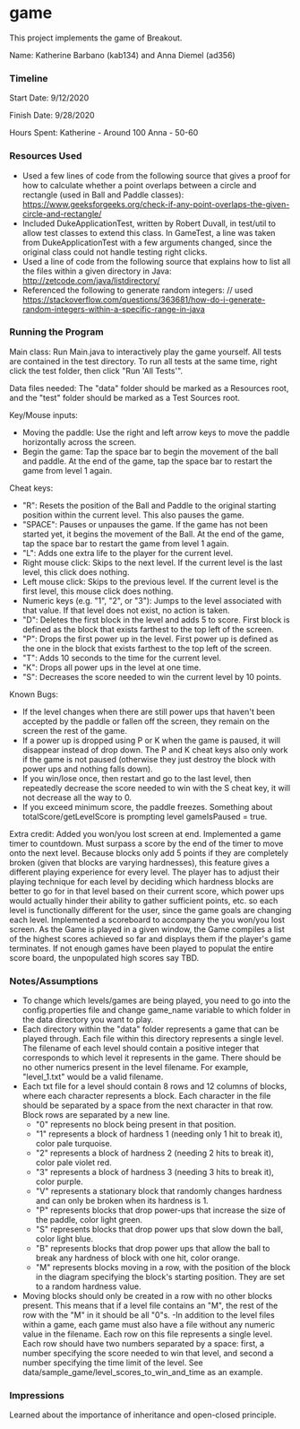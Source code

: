 game
====

This project implements the game of Breakout.

Name: Katherine Barbano (kab134) and Anna Diemel (ad356)

### Timeline

Start Date: 9/12/2020

Finish Date: 9/28/2020

Hours Spent: Katherine - Around 100
             Anna - 50-60

### Resources Used
- Used a few lines of code from the following source that gives a proof
for how to calculate whether a point overlaps between a circle and rectangle
(used in Ball and Paddle classes):
https://www.geeksforgeeks.org/check-if-any-point-overlaps-the-given-circle-and-rectangle/
- Included DukeApplicationTest, written by Robert Duvall,
 in test/util to allow test classes to extend this class. In GameTest,
 a line was taken from DukeApplicationTest with a few arguments changed,
 since the original class could not handle testing right clicks.
- Used a line of code from the following source that explains how to list
all the files within a given directory in Java:
http://zetcode.com/java/listdirectory/
- Referenced the following to generate random integers: // used https://stackoverflow.com/questions/363681/how-do-i-generate-random-integers-within-a-specific-range-in-java


### Running the Program

Main class: Run Main.java to interactively play the game yourself.
All tests are contained in the test directory. To run all tests at
the same time, right click the test folder, then click "Run 'All Tests'".

Data files needed: The "data" folder should be marked as a Resources
root, and the "test" folder should be marked as a Test Sources root.

Key/Mouse inputs:
- Moving the paddle: Use the right and left arrow keys to move
the paddle horizontally across the screen.
- Begin the game: Tap the space bar to begin the movement of the ball
and paddle. At the end of the game, tap the space bar to restart the
game from level 1 again.

Cheat keys:
- "R": Resets the position of the Ball and Paddle to the original
starting position within the current level. This also pauses the game.
- "SPACE": Pauses or unpauses the game. If the game has not been
started yet, it begins the movement of the Ball. At the end of the game, tap the space bar to restart the
game from level 1 again.
- "L": Adds one extra life to the player for the current level.
- Right mouse click: Skips to the next level. If the current level is the last level,
this click does nothing.
- Left mouse click: Skips to the previous level. If the current level is
the first level, this mouse click does nothing.
- Numeric keys (e.g. "1", "2", or "3"): Jumps to the level associated with that value. If that level
does not exist, no action is taken.
- "D": Deletes the first block in the level and adds 5 to score. First block is defined as the block that exists farthest to the top left
of the screen.
- "P": Drops the first power up in the level. First power up is defined as the one in the block that exists farthest to the top left of the screen.
- "T": Adds 10 seconds to the time for the current level.
- "K": Drops all power ups in the level at one time.
- "S": Decreases the score needed to win the current level by 10 points.

Known Bugs:
- If the level changes when there are still power ups that haven't been accepted by the paddle or
fallen off the screen, they remain on the screen the rest of the game.
- If a power up is dropped using P or K when the game is paused,
it will disappear instead of drop down. The P and K cheat keys also only work if the game is not
paused (otherwise they just destroy the block with power ups and nothing falls down).
- If you win/lose once, then restart and go to the last level, then
repeatedly decrease the score needed to win with the S cheat key, it will not decrease
all the way to 0.
- If you exceed minimum score, the paddle freezes. Something about totalScore/getLevelScore
is prompting level gameIsPaused = true.

Extra credit: Added you won/you lost screen at end. Implemented a game timer to countdown. Must surpass
a score by the end of the timer to move onto the next level. Because
blocks only add 5 points if they are completely broken (given that blocks
are varying hardnesses), this feature
gives a different playing experience for every level. The player has to
adjust their playing technique for each level by deciding which hardness
blocks are better to go for in that level based on their current score,
which power ups would actually hinder their ability to gather sufficient points,
etc. so each level is functionally different for the user, since the game
goals are changing each level.
Implemented a scoreboard to accompany the you won/you lost screen. As the Game is played in a given
window, the Game compiles a list of the highest scores achieved so far and displays them if the
player's game terminates. If not enough games have been played to populat the entire score board,
the unpopulated high scores say TBD.


### Notes/Assumptions
- To change which levels/games are being played, you need to go into
the config.properties file and change game_name variable to which folder
in the data directory you want to play.
- Each directory within the "data" folder represents a game that can
be played through. Each file within this directory represents a single
level. The filename of each level should contain a positive integer
that corresponds to which level it represents in the game. There should
be no other numerics present in the level filename. For example,
"level_1.txt" would be a valid filename.
- Each txt file for a level should contain 8 rows and 12 columns of
blocks, where each character represents a block. Each character in the
file should be separated by a space from the next character in that row.
Block rows are separated by a new line.
    - "0" represents no block being present in that position.
    - "1" represents a block of hardness 1 (needing only 1 hit to break it), color pale turquoise.
    - "2" represents a block of hardness 2 (needing 2 hits to break it), color pale violet red.
    - "3" represents a block of hardness 3 (needing 3 hits to break it), color purple.
    - "V" represents a stationary block that randomly changes hardness and can only be broken
    when its hardness is 1.
    - "P" represents blocks that drop power-ups that increase the size of the paddle, color light green.
    - "S" represents blocks that drop power ups that slow down the ball, color light blue.
    - "B" represents blocks that drop power ups that allow the ball to break any
      hardness of block with one hit, color orange.
    - "M" represents blocks moving in a row, with the position of the block in the diagram
      specifying the block's starting position. They are set to a random hardness value.
- Moving blocks should only be created in a row with no other blocks present.
This means that if a level file contains an "M", the rest of the row with
the "M" in it should be all "0"s.
-In addition to the level files within a game, each game must also
have a file without any numeric value in the filename. Each row on this
file represents a single level. Each row should have two numbers separated
by a space: first, a number specifying the score needed to win that level,
and second a number specifying the time limit of the level. See data/sample_game/level_scores_to_win_and_time
as an example.

### Impressions
Learned about the importance of inheritance and open-closed principle.